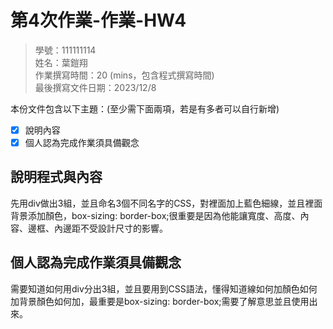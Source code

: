 # 第4次作業-作業-HW4
>
>學號：111111114
><br />
>姓名：葉鎧翔
><br />
>作業撰寫時間：20 (mins，包含程式撰寫時間)
><br />
>最後撰寫文件日期：2023/12/8
>

本份文件包含以下主題：(至少需下面兩項，若是有多者可以自行新增)
- [x] 說明內容
- [x] 個人認為完成作業須具備觀念

## 說明程式與內容

先用div做出3組，並且命名3個不同名字的CSS，對裡面加上藍色細線，並且裡面背景添加顏色，box-sizing: border-box;很重要是因為他能讓寬度、高度、內容、邊框、內邊距不受設計尺寸的影響。
## 個人認為完成作業須具備觀念

需要知道如何用div分出3組，並且要用到CSS語法，懂得知道線如何加顏色如何加背景顏色如何加，最重要是box-sizing: border-box;需要了解意思並且使用出來。
